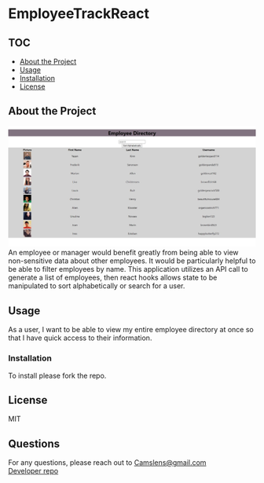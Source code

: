 # EmployeeTrackReact
 ## TOC
- [About the Project](#About-the-Project)
- [Usage](#Usage)
- [Installation](#Installation)
- [License](#License) 
## About the Project  
<img src='Screenshot of app.jpg'></img>
An employee or manager would benefit greatly from being able to view non-sensitive data about other employees. It would be particularly helpful to be able to filter employees by name.
This application utilizes an API call to generate a list of employees, then react hooks allows state to be manipulated to sort alphabetically or search for a user.
## Usage  
As a user, I want to be able to view my entire employee directory at once so that I have quick access to their information.   
### Installation  
To install please fork the repo.  
## License
MIT
## Questions
For any questions, please reach out to <Camslens@gmail.com>  
[Developer repo](http://github.com/Chickey49)